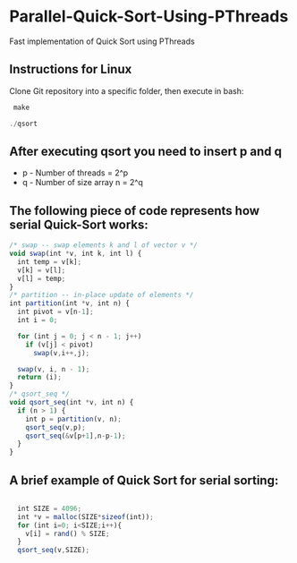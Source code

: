 # Parallel-Quick-Sort-Using-PThreads
Fast implementation of Quick Sort using PThreads
## Instructions for Linux
Clone  Git repository into a specific folder, then execute in bash:
```javascript
 make
````
```javascript
./qsort
````
## After executing qsort you need to insert p and q

* p - Number of threads = 2^p
* q - Number of size array n = 2^q
 
## The following piece of code represents how serial Quick-Sort works:
```javascript
/* swap -- swap elements k and l of vector v */
void swap(int *v, int k, int l) {
  int temp = v[k];
  v[k] = v[l];
  v[l] = temp;
}
/* partition -- in-place update of elements */
int partition(int *v, int n) {
  int pivot = v[n-1];
  int i = 0;

  for (int j = 0; j < n - 1; j++)
    if (v[j] < pivot)
      swap(v,i++,j);

  swap(v, i, n - 1);
  return (i);
}
/* qsort_seq */
void qsort_seq(int *v, int n) {
  if (n > 1) {
    int p = partition(v, n);
    qsort_seq(v,p);
    qsort_seq(&v[p+1],n-p-1);
  }
}
```
## A brief example of Quick Sort for serial sorting:

```javascript

  int SIZE = 4096;
  int *v = malloc(SIZE*sizeof(int));
  for (int i=0; i<SIZE;i++){
    v[i] = rand() % SIZE;
  }
  qsort_seq(v,SIZE);
```

